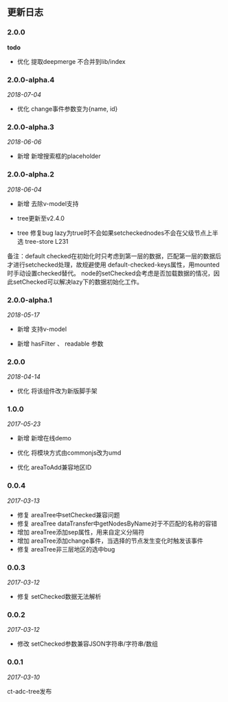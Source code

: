 ## 更新日志

### 2.0.0

**todo**

- 优化 提取deepmerge 不合并到lib/index


### 2.0.0-alpha.4

*2018-07-04*

- 优化 change事件参数变为{name, id}

### 2.0.0-alpha.3

*2018-06-06*

- 新增 新增搜索框的placeholder

### 2.0.0-alpha.2

*2018-06-04*

- 新增 去除v-model支持

- tree更新至v2.4.0 

- tree 修复bug lazy为true时不会如果setcheckednodes不会在父级节点上半选 tree-store L231

备注：default checked在初始化时只考虑到第一层的数据，匹配第一层的数据后才进行setchecked处理，故规避使用
default-checked-keys属性，用mounted时手动设置checked替代。
node的setChecked会考虑是否加载数据的情况，因此setChecked可以解决lazy下的数据初始化工作。

### 2.0.0-alpha.1

*2018-05-17*

- 新增 支持v-model

- 新增 hasFilter 、 readable 参数

### 2.0.0

*2018-04-14*

- 优化 将该组件改为新版脚手架

### 1.0.0

*2017-05-23*

- 新增 新增在线demo

- 优化 将模块方式由commonjs改为umd

- 优化 areaToAdd兼容地区ID

### 0.0.4

*2017-03-13*

- 修复 areaTree中setChecked兼容问题
- 修复 areaTree dataTransfer中getNodesByName对于不匹配的名称的容错
- 增加 areaTree添加sep属性，用来自定义分隔符
- 增加 areaTree添加change事件，当选择的节点发生变化时触发该事件
- 修复 areaTree非三层地区的选中bug

### 0.0.3

*2017-03-12*

- 修复 setChecked数据无法解析

### 0.0.2

*2017-03-12*

- 修改 setChecked参数兼容JSON字符串/字符串/数组

### 0.0.1

*2017-03-10*

ct-adc-tree发布
